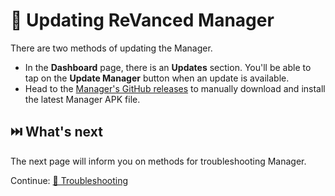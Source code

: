 # 🔄 Updating ReVanced Manager

There are two methods of updating the Manager.

- In the **Dashboard** page, there is an **Updates** section. You'll be able to tap on the **Update Manager** button when an update is available.
- Head to the [Manager's GitHub releases](https://github.com/revanced/revanced-manager/releases/latest) to manually download and install the latest Manager APK file.

## ⏭️ What's next

The next page will inform you on methods for troubleshooting Manager.

Continue: [🛟 Troubleshooting](4_troubleshooting.md)
